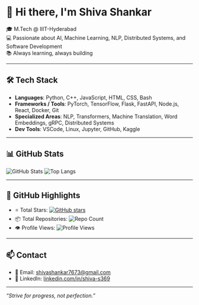 # 👋 Hi there, I'm Shiva Shankar

🎓 M.Tech @ IIIT-Hyderabad  
💻 Passionate about AI, Machine Learning, NLP, Distributed Systems, and Software Development  
📚 Always learning, always building  

---

## 🛠️ Tech Stack

- **Languages**: Python, C++, JavaScript, HTML, CSS, Bash  
- **Frameworks / Tools**: PyTorch, TensorFlow, Flask, FastAPI, Node.js, React, Docker, Git  
- **Specialized Areas**: NLP, Transformers, Machine Translation, Word Embeddings, gRPC, Distributed Systems  
- **Dev Tools**: VSCode, Linux, Jupyter, GitHub, Kaggle

---

## 📊 GitHub Stats

![GitHub Stats](https://github-readme-stats.vercel.app/api?username=shivashankar7673&show_icons=true&theme=default)
![Top Langs](https://github-readme-stats.vercel.app/api/top-langs/?username=shivashankar7673&layout=compact)

---

## 🌟 GitHub Highlights

- ⭐ Total Stars: [![GitHub stars](https://img.shields.io/github/stars/shivashankar7673?style=social)](https://github.com/shivashankar7673?tab=repositories)
- 📦 Total Repositories: ![Repo Count](https://img.shields.io/github/repos/shivashankar7673?style=flat-square)
- 👁️ Profile Views: ![Profile Views](https://komarev.com/ghpvc/?username=shivashankar7673&color=blue)

---

## 📫 Contact

- 📧 Email: shivashankar7673@gmail.com  
- 💼 LinkedIn: [linkedin.com/in/shiva-s369](https://www.linkedin.com/in/shiva-s369/)

---

_“Strive for progress, not perfection.”_

